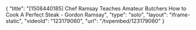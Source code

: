 {
    "title": "[1508440185] Chef Ramsay Teaches Amateur Butchers How to Cook A Perfect Steak - Gordon Ramsay",
    "type": "solo",
    "layout": "iframe-static",
    "videoId": "123179060",
    "url": "\/tvpembed\/123179060"
}